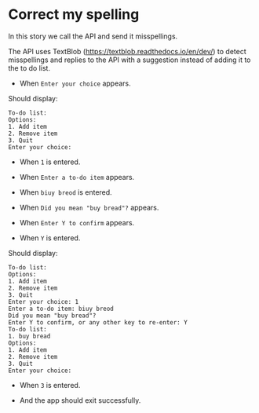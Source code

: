 # Correct my spelling

In this story we call the API and send it misspellings.

The API uses TextBlob (https://textblob.readthedocs.io/en/dev/)
to detect misspellings and replies to the API with a suggestion
instead of adding it to the to do list.



* When `Enter your choice` appears.

Should display:

```
To-do list:
Options:
1. Add item
2. Remove item
3. Quit
Enter your choice:
```

* When `1` is entered.

* When `Enter a to-do item` appears.

* When `biuy breod` is entered.

* When `Did you mean "buy bread"?` appears.

* When `Enter Y to confirm` appears.

* When `Y` is entered.

Should display:

```
To-do list:
Options:
1. Add item
2. Remove item
3. Quit
Enter your choice: 1
Enter a to-do item: biuy breod
Did you mean "buy bread"?
Enter Y to confirm, or any other key to re-enter: Y
To-do list:
1. buy bread
Options:
1. Add item
2. Remove item
3. Quit
Enter your choice:
```

* When `3` is entered.

* And the app should exit successfully.
